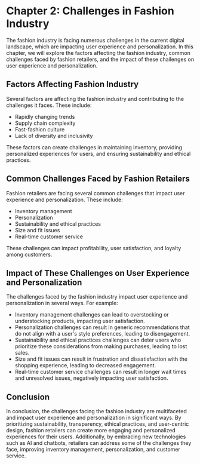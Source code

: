 Chapter 2: Challenges in Fashion Industry
=========================================

The fashion industry is facing numerous challenges in the current digital landscape, which are impacting user experience and personalization. In this chapter, we will explore the factors affecting the fashion industry, common challenges faced by fashion retailers, and the impact of these challenges on user experience and personalization.

Factors Affecting Fashion Industry
----------------------------------

Several factors are affecting the fashion industry and contributing to the challenges it faces. These include:

* Rapidly changing trends
* Supply chain complexity
* Fast-fashion culture
* Lack of diversity and inclusivity

These factors can create challenges in maintaining inventory, providing personalized experiences for users, and ensuring sustainability and ethical practices.

Common Challenges Faced by Fashion Retailers
--------------------------------------------

Fashion retailers are facing several common challenges that impact user experience and personalization. These include:

* Inventory management
* Personalization
* Sustainability and ethical practices
* Size and fit issues
* Real-time customer service

These challenges can impact profitability, user satisfaction, and loyalty among customers.

Impact of These Challenges on User Experience and Personalization
-----------------------------------------------------------------

The challenges faced by the fashion industry impact user experience and personalization in several ways. For example:

* Inventory management challenges can lead to overstocking or understocking products, impacting user satisfaction.
* Personalization challenges can result in generic recommendations that do not align with a user's style preferences, leading to disengagement.
* Sustainability and ethical practices challenges can deter users who prioritize these considerations from making purchases, leading to lost sales.
* Size and fit issues can result in frustration and dissatisfaction with the shopping experience, leading to decreased engagement.
* Real-time customer service challenges can result in longer wait times and unresolved issues, negatively impacting user satisfaction.

Conclusion
----------

In conclusion, the challenges facing the fashion industry are multifaceted and impact user experience and personalization in significant ways. By prioritizing sustainability, transparency, ethical practices, and user-centric design, fashion retailers can create more engaging and personalized experiences for their users. Additionally, by embracing new technologies such as AI and chatbots, retailers can address some of the challenges they face, improving inventory management, personalization, and customer service.
